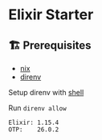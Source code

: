 # Elixir Starter

## 🏗️ Prerequisites

- [nix](https://nix.dev/tutorials/install-nix)
- [direnv](https://direnv.net/docs/installation.html)

Setup direnv with [shell](https://direnv.net/docs/hook.html)

Run `direnv allow`

```
Elixir: 1.15.4
OTP:    26.0.2
```
